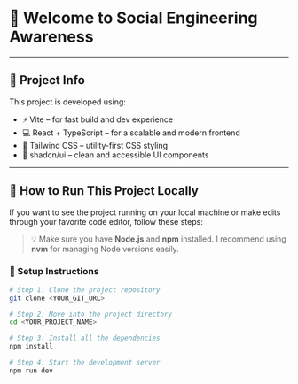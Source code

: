 # 💖 Welcome to Social Engineering Awareness


---

## 📌 Project Info

This project is developed using:

- ⚡ Vite – for fast build and dev experience
- 💻 React + TypeScript – for a scalable and modern frontend
- 💅 Tailwind CSS – utility-first CSS styling
- 🎨 shadcn/ui – clean and accessible UI components

---

## 🚀 How to Run This Project Locally

If you want to see the project running on your local machine or make edits through your favorite code editor, follow these steps:

> 💡 Make sure you have **Node.js** and **npm** installed. I recommend using **nvm** for managing Node versions easily.

### 🔧 Setup Instructions

```bash
# Step 1: Clone the project repository
git clone <YOUR_GIT_URL>

# Step 2: Move into the project directory
cd <YOUR_PROJECT_NAME>

# Step 3: Install all the dependencies
npm install

# Step 4: Start the development server
npm run dev
